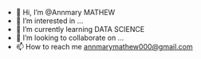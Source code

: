 - 👋 Hi, I’m @Annmary MATHEW
- 👀 I’m interested in ...
- 🌱 I’m currently learning  DATA SCIENCE
- 💞️ I’m looking to collaborate on ...
- 📫 How to reach me annmarymathew000@gmail.com

<!---
Annmarydata/Annmarydata is a ✨ special ✨ repository because its `README.md` (this file) appears on your GitHub profile.
You can click the Preview link to take a look at your changes.
--->
